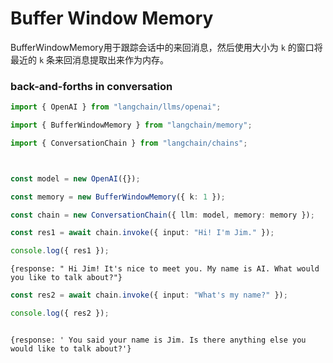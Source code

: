 # Buffer Window Memory

BufferWindowMemory用于跟踪会话中的来回消息，然后使用大小为 `k` 的窗口将最近的 `k` 条来回消息提取出来作为内存。 

### back-and-forths in conversation

```typescript
import { OpenAI } from "langchain/llms/openai";

import { BufferWindowMemory } from "langchain/memory";

import { ConversationChain } from "langchain/chains";



const model = new OpenAI({});

const memory = new BufferWindowMemory({ k: 1 });

const chain = new ConversationChain({ llm: model, memory: memory });

const res1 = await chain.invoke({ input: "Hi! I'm Jim." });

console.log({ res1 });

```


```shell
{response: " Hi Jim! It's nice to meet you. My name is AI. What would you like to talk about?"}

```


```typescript
const res2 = await chain.invoke({ input: "What's my name?" });

console.log({ res2 });

```


```shell

{response: ' You said your name is Jim. Is there anything else you would like to talk about?'}

```

